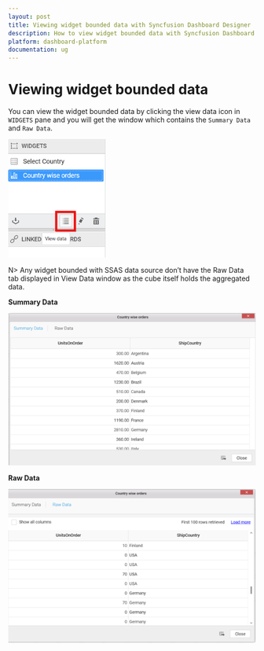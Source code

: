 ```yaml
---
layout: post
title: Viewing widget bounded data with Syncfusion Dashboard Designer
description: How to view widget bounded data with Syncfusion Dashboard Designer
platform: dashboard-platform
documentation: ug
---
```


# Viewing widget bounded data

You can view the widget bounded data by clicking the view data icon in `WIDGETS` pane and you will get the window which contains the `Summary Data` and `Raw Data`.

![](images/viewingwidgetboundeddata_viewdata.png)

N> Any widget bounded with SSAS data source don’t have the Raw Data tab displayed in View Data window as the cube itself holds the aggregated data.

**Summary Data**

![](images/viewingwidgetboundeddata_summarydata.png)

**Raw Data**

![](images/viewingwidgetboundeddata_rawdata.png)





